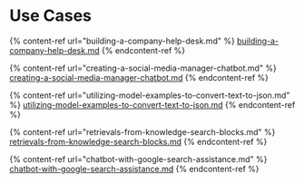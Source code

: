 # Use Cases

{% content-ref url="building-a-company-help-desk.md" %}
[building-a-company-help-desk.md](building-a-company-help-desk.md)
{% endcontent-ref %}

{% content-ref url="creating-a-social-media-manager-chatbot.md" %}
[creating-a-social-media-manager-chatbot.md](creating-a-social-media-manager-chatbot.md)
{% endcontent-ref %}

{% content-ref url="utilizing-model-examples-to-convert-text-to-json.md" %}
[utilizing-model-examples-to-convert-text-to-json.md](utilizing-model-examples-to-convert-text-to-json.md)
{% endcontent-ref %}

{% content-ref url="retrievals-from-knowledge-search-blocks.md" %}
[retrievals-from-knowledge-search-blocks.md](retrievals-from-knowledge-search-blocks.md)
{% endcontent-ref %}

{% content-ref url="chatbot-with-google-search-assistance.md" %}
[chatbot-with-google-search-assistance.md](chatbot-with-google-search-assistance.md)
{% endcontent-ref %}
